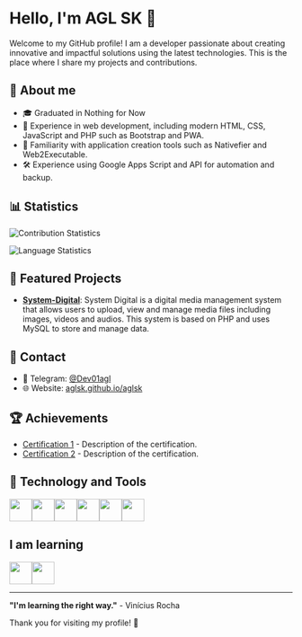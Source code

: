 # Hello, I'm AGL SK 👋

Welcome to my GitHub profile! I am a developer passionate about creating innovative and impactful solutions using the latest technologies. This is the place where I share my projects and contributions.

## 🚀 About me

- 🎓 Graduated in Nothing for Now
- 💼 Experience in web development, including modern HTML, CSS, JavaScript and PHP such as Bootstrap and PWA.
- 🔧 Familiarity with application creation tools such as Nativefier and Web2Executable.
- 🛠️ Experience using Google Apps Script and API for automation and backup.

## 📊 Statistics

![Contribution Statistics](https://github-readme-stats.vercel.app/api?username=aglsk&show_icons=true&count_private=true&include_all_commits=true&theme=radical)

![Language Statistics](https://github-readme-stats.vercel.app/api/top-langs/?username=aglsk&hide=html&layout=compact&theme=radical)

## 📂 Featured Projects

- **[System-Digital](https://github.com/aglsk/System-Digital)**: System Digital is a digital media management system that allows users to upload, view and manage media files including images, videos and audios. This system is based on PHP and uses MySQL to store and manage data.

## 🔗 Contact

- 📧 Telegram: [@Dev01agl](https://t.me/Dev01agl)
- 🌐 Website: [aglsk.github.io/aglsk](https://aglsk.github.io/aglsk)

## 🏆 Achievements

- [Certification 1](link-to-certification) - Description of the certification.
- [Certification 2](link-to-certification) - Description of the certification.

## 🎨 Technology and Tools

<img loading="lazy" src="https://cdn.jsdelivr.net/gh/devicons/devicon@latest/icons/jupyter/jupyter-original-wordmark.svg" width="40" height="40"/><img loading="lazy" src="https://cdn.jsdelivr.net/gh/devicons/devicon@latest/icons/python/python-original.svg" width="40" height="40"/><img loading="lazy" src="https://cdn.jsdelivr.net/gh/devicons/devicon@latest/icons/pandas/pandas-original-wordmark.svg" width="40" height="40"/><img loading="lazy" src="https://cdn.jsdelivr.net/gh/devicons/devicon@latest/icons/matplotlib/matplotlib-original-wordmark.svg" width="40" height="40"/><img loading="lazy"
src="https://upload.wikimedia.org/wikipedia/commons/thumb/6/61/HTML5_logo_and_wordmark.svg/512px-HTML5_logo_and_wordmark.svg.png?20170517184425" width="40" height="40"/><img loading="lazy"
src="https://upload.wikimedia.org/wikipedia/commons/thumb/2/27/PHP-logo.svg/711px-PHP-logo.svg.png?20180502235434" width="40" height="40"/><img loading="lazy"/>

## I am learning

<img loading="lay" src="https://cdn.jsdelivr.net/gh/devicons/devicon@latest/icons/python/python-original.svg" width="40" height="40"/><img loading="lazy"
src="https://upload.wikimedia.org/wikipedia/commons/thumb/2/2f/Google_Apps_Script.svg/512px-Google_Apps_Script.svg.png?20221103122014" width="40" height="40"/><img loading="lazy"/>

---

**"I'm learning the right way."** - Vinícius Rocha

Thank you for visiting my profile! 🚀
